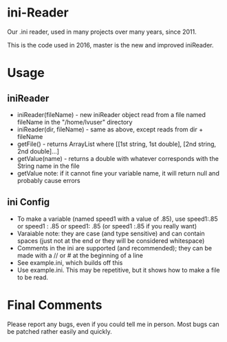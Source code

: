 # ini-Reader
Our .ini reader, used in many projects over many years, since 2011. 

This is the code used in 2016, master is the new and improved iniReader.

# Usage

## iniReader
- iniReader(fileName) - new iniReader object read from a file named fileName in the "/home/lvuser" directory
- iniReader(dir, fileName) - same as above, except reads from dir + fileName
- getFile() - returns ArrayList<ArrayList> where [[1st string, 1st double], [2nd string, 2nd double]...] 
- getValue(name) - returns a double with whatever corresponds with the String name in the file
- getValue note: if it cannot fine your variable name, it will return null and probably cause errors

## ini Config
- To make a variable (named speed1 with a value of .85), use speed1:.85 or speed1 : .85 or speed1: .85 (or speed1 :.85 if you really want)
- Varaiable note: they are case (and type sensitive) and can contain spaces (just not at the end or they will be considered whitespace)
- Comments in the ini are supported (and recommended); they can be made with a // or # at the beginning of a line
- See example.ini, which builds off this
- Use example.ini. This may be repetitive, but it shows how to make a file to be read. 

# Final Comments

Please report any bugs, even if you could tell me in person. Most bugs can be patched rather easily and quickly.
